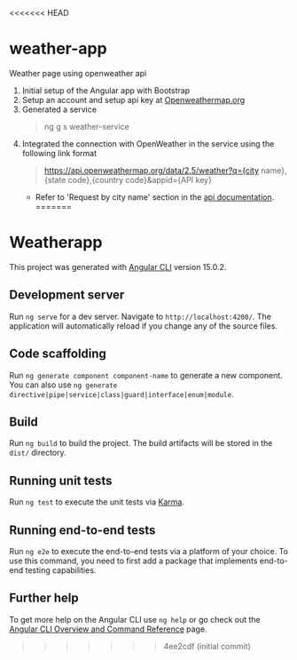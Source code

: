 <<<<<<< HEAD
# weather-app
Weather page using openweather api

1. Initial setup of the Angular app with Bootstrap
2. Setup an account and setup api key at [Openweathermap.org](https://www.google.com/url?sa=t&source=web&rct=j&opi=89978449&url=https://openweathermap.org/&ved=2ahUKEwij6NHhgo-JAxWxkYkEHTOTC54QFnoECAsQAQ&usg=AOvVaw018H_9U9cLmoQlvNn8NPy-)
3. Generated a service
    >ng g s weather-service
4. Integrated the connection with OpenWeather in the service using the following link format
    >https://api.openweathermap.org/data/2.5/weather?q={city name},{state code},{country code}&appid={API key}
    - Refer to 'Request by city name' section in the [api documentation](https://openweathermap.org/current#geo).
=======
# Weatherapp

This project was generated with [Angular CLI](https://github.com/angular/angular-cli) version 15.0.2.

## Development server

Run `ng serve` for a dev server. Navigate to `http://localhost:4200/`. The application will automatically reload if you change any of the source files.

## Code scaffolding

Run `ng generate component component-name` to generate a new component. You can also use `ng generate directive|pipe|service|class|guard|interface|enum|module`.

## Build

Run `ng build` to build the project. The build artifacts will be stored in the `dist/` directory.

## Running unit tests

Run `ng test` to execute the unit tests via [Karma](https://karma-runner.github.io).

## Running end-to-end tests

Run `ng e2e` to execute the end-to-end tests via a platform of your choice. To use this command, you need to first add a package that implements end-to-end testing capabilities.

## Further help

To get more help on the Angular CLI use `ng help` or go check out the [Angular CLI Overview and Command Reference](https://angular.io/cli) page.
>>>>>>> 4ee2cdf (initial commit)
